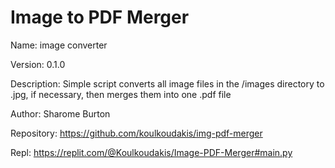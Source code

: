 # Image to PDF Merger

Name: image converter

Version: 0.1.0

Description: Simple script converts all image files in the /images directory to .jpg, if necessary, then merges them into one .pdf file

Author: Sharome Burton

Repository: https://github.com/koulkoudakis/img-pdf-merger

Repl: https://replit.com/@Koulkoudakis/Image-PDF-Merger#main.py
